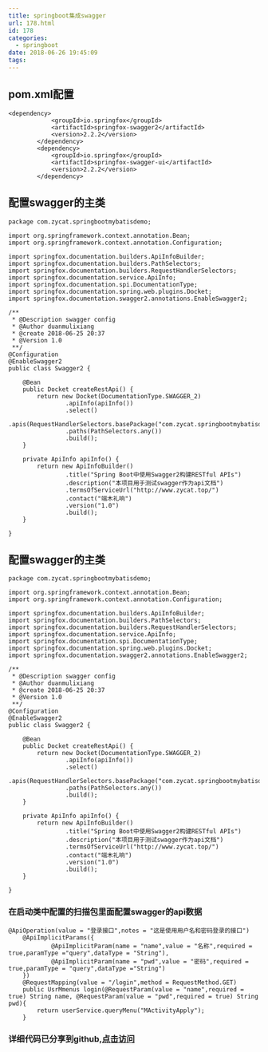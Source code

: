 ```yaml
---
title: springboot集成swagger
url: 178.html
id: 178
categories:
  - springboot
date: 2018-06-26 19:45:09
tags:
---
```


pom.xml配置
---------

    <dependency>
                <groupId>io.springfox</groupId>
                <artifactId>springfox-swagger2</artifactId>
                <version>2.2.2</version>
            </dependency>
            <dependency>
                <groupId>io.springfox</groupId>
                <artifactId>springfox-swagger-ui</artifactId>
                <version>2.2.2</version>
            </dependency>
    
    

配置swagger的主类
------------

    package com.zycat.springbootmybatisdemo;
    
    import org.springframework.context.annotation.Bean;
    import org.springframework.context.annotation.Configuration;
    
    import springfox.documentation.builders.ApiInfoBuilder;
    import springfox.documentation.builders.PathSelectors;
    import springfox.documentation.builders.RequestHandlerSelectors;
    import springfox.documentation.service.ApiInfo;
    import springfox.documentation.spi.DocumentationType;
    import springfox.documentation.spring.web.plugins.Docket;
    import springfox.documentation.swagger2.annotations.EnableSwagger2;
    
    /**
     * @Description swagger config
     * @Author duanmulixiang
     * @create 2018-06-25 20:37
     * @Version 1.0
     **/
    @Configuration
    @EnableSwagger2
    public class Swagger2 {
    
        @Bean
        public Docket createRestApi() {
            return new Docket(DocumentationType.SWAGGER_2)
                    .apiInfo(apiInfo())
                    .select()
                    .apis(RequestHandlerSelectors.basePackage("com.zycat.springbootmybatisdemo.controller"))
                    .paths(PathSelectors.any())
                    .build();
        }
    
        private ApiInfo apiInfo() {
            return new ApiInfoBuilder()
                    .title("Spring Boot中使用Swagger2构建RESTful APIs")
                    .description("本项目用于测试swagger作为api文档")
                    .termsOfServiceUrl("http://www.zycat.top/")
                    .contact("端木礼响")
                    .version("1.0")
                    .build();
        }
    
    }
    
    

配置swagger的主类
------------

    package com.zycat.springbootmybatisdemo;
    
    import org.springframework.context.annotation.Bean;
    import org.springframework.context.annotation.Configuration;
    
    import springfox.documentation.builders.ApiInfoBuilder;
    import springfox.documentation.builders.PathSelectors;
    import springfox.documentation.builders.RequestHandlerSelectors;
    import springfox.documentation.service.ApiInfo;
    import springfox.documentation.spi.DocumentationType;
    import springfox.documentation.spring.web.plugins.Docket;
    import springfox.documentation.swagger2.annotations.EnableSwagger2;
    
    /**
     * @Description swagger config
     * @Author duanmulixiang
     * @create 2018-06-25 20:37
     * @Version 1.0
     **/
    @Configuration
    @EnableSwagger2
    public class Swagger2 {
    
        @Bean
        public Docket createRestApi() {
            return new Docket(DocumentationType.SWAGGER_2)
                    .apiInfo(apiInfo())
                    .select()
                    .apis(RequestHandlerSelectors.basePackage("com.zycat.springbootmybatisdemo.controller"))
                    .paths(PathSelectors.any())
                    .build();
        }
    
        private ApiInfo apiInfo() {
            return new ApiInfoBuilder()
                    .title("Spring Boot中使用Swagger2构建RESTful APIs")
                    .description("本项目用于测试swagger作为api文档")
                    .termsOfServiceUrl("http://www.zycat.top/")
                    .contact("端木礼响")
                    .version("1.0")
                    .build();
        }
    
    }
    
    

### 在启动类中配置的扫描包里面配置swagger的api数据

    @ApiOperation(value = "登录接口",notes = "这是使用用户名和密码登录的接口")
        @ApiImplicitParams({
                @ApiImplicitParam(name = "name",value = "名称",required = true,paramType ="query",dataType = "String"),
                @ApiImplicitParam(name = "pwd",value = "密码",required = true,paramType = "query",dataType ="String")
        })
        @RequestMapping(value = "/login",method = RequestMethod.GET)
        public UsrMmenus login(@RequestParam(value = "name",required = true) String name, @RequestParam(value = "pwd",required = true) String pwd){
            return userService.queryMenu("MActivityApply");
        }
    

### 详细代码已分享到github,[点击访问](https://github.com/limuyan44/swagger-demo)